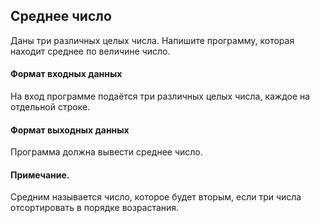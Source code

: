 ## Среднее число

Даны три различных целых числа. Напишите программу, которая находит среднее по величине число.

#### Формат входных данных
На вход программе подаётся три различных целых числа, каждое на отдельной строке.

#### Формат выходных данных
Программа должна вывести среднее число.

#### Примечание.
Средним называется число, которое будет вторым, если три числа отсортировать в порядке возрастания.